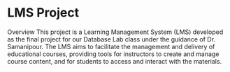 # LMS Project
Overview
This project is a Learning Management System (LMS) developed as the final project for our Database Lab class under the guidance of Dr. Samanipour. The LMS aims to facilitate the management and delivery of educational courses, providing tools for instructors to create and manage course content, and for students to access and interact with the materials.
